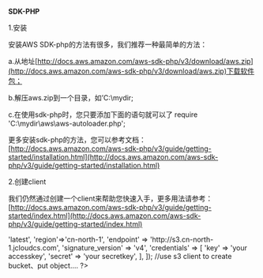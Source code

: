 **SDK-PHP**

1.安装

安装AWS SDK-php的方法有很多，我们推荐一种最简单的方法：

a.从地址[http://docs.aws.amazon.com/aws-sdk-php/v3/download/aws.zip](http://docs.aws.amazon.com/aws-sdk-php/v3/download/aws.zip)下载软件包；

b.解压aws.zip到一个目录，如’C:\mydir\;

c.在使用sdk-php时，您只要添加下面的语句就可以了
require 'C:\mydir\aws\aws-autoloader.php';

更多安装sdk-php的方法，您可以参考文档：[http://docs.aws.amazon.com/aws-sdk-php/v3/guide/getting-started/installation.html](http://docs.aws.amazon.com/aws-sdk-php/v3/guide/getting-started/installation.html)

2.创建client

我们仍然通过创建一个client来帮助您快速入手，更多用法请参考：[http://docs.aws.amazon.com/aws-sdk-php/v3/guide/getting-started/index.html](http://docs.aws.amazon.com/aws-sdk-php/v3/guide/getting-started/index.html)
<?php
require 'C:\mydir\aws\aws-autoloader.php';
use Aws\S3\S3Client;
$s3 = new S3Client([
'version'=>'latest',
'region'=>'cn-north-1',
'endpoint' => 'http://s3.cn-north-1.jcloudcs.com',
'signature_version' => 'v4',
'credentials' => [
'key' => 'your accesskey',
'secret' => 'your secretkey',
],
]);
//use s3 client to create bucket、put object....
?>
